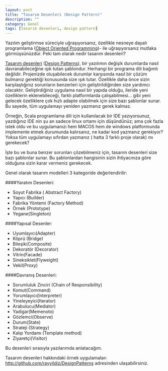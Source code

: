 ```yaml
---
layout: post
title: "Tasarım Desenleri (Design Pattern)"
description: ""
category: Genel
tags: [tasarım desenleri, design pattern]
---
```


Yazılım geliştirmse süreciyle uğraşıyorsanız, özellikle nesneye dayalı programlama ([Object Oriented Programming](http://en.wikipedia.org/wiki/Object-oriented))- ile uğraşıyorsanız mutlaka görmüşsünüzdür. Peki tam olarak nedir tasarım desenleri?

[Tasarım desenleri](http://tr.wikipedia.org/wiki/Tasar%C4%B1m_%C3%B6r%C3%BCnt%C3%BCleri) ([Design Patterns](http://en.wikipedia.org/wiki/Design_pattern_%28computer_science%29)), bir yazılımın değişik durumlarda nasıl davranabileceğine ışık tutan şablondur. Herhangi bir programa dili bağımlı değildir. Projenizde oluşabilecek durumlar karşısında nasıl bir çözüm bulmanız gerektiği konusunda size ışık tutar. Özellikle daha önce sizin karşılaştığınız sorunların benzerleri için geliştirildiğinden size yardımcı olacaktır. Geliştirdiğiniz uygulama nasıl bir yapıda olduğu, ileride yeni özelliklerin eklenebileceği, farklı platformlarda çalışabilmesi… gibi yeni gelecek özelliklere çok hızlı adapte olabilmek için size bazı şablonlar sunar. Bu sayede, tüm uygulamayı yeniden yazmanız gerek kalmaz.

Örneğin, Scala programlama dili için kullanılacak bir IDE yazıyorsunuz, yazdığınız IDE nin şu an sadece linux ortamı için düşündünüz; ama çok fazla istek oldu ve bu uygulamanızı hem MACOS hem de windows platformunda implemente etmek durumunda kalırsanız, ne kadar kod yazmanız gerekiyor? Yoksa tüm uygulamayı sıfırdan yazmanız ( hatta 3 farklı proje olarak) mı gerekecek?

İşte bu ve buna benzer sorunları çözebilmeniz için, tasarım desenleri size bazı şablonlar sunar. Bu şablonlardan hangisinin sizin ihtiyacınıza göre olduğuna sizin karar vermeniz gerekecek.

Genel olarak tasarım modelleri 3 kategoride değerlendirilir:

####Yaratım Desenleri:

* Soyut Fabrika ( Abstract Factory)
* Yapıcı (Builder)
* Fabrika Yöntemi (Factory Method)
* Örnek (Prototype)
* Yegane(Singleton)

####Yapısal Desenler:

* Uyumlayıcı(Adapter)
* Köprü (Bridge)
* Bileşik(Composite)
* Dekoratör (Decorator)
* Vitrin(Facade)
* Sineksiklet(Flyweight)
* Vekil(Proxy)

####Davranış Desenleri:

* Sorumluluk Zinciri (Chain of Responsibility)
* Komut(Command)
* Yorumlayıcı(Interpreter)
* Yineleyeyici(Iterator)
* Arabulucu(Mediator)
* Yadigar(Memenoto)
* Gözlemci(Observe)
* Durum(State)
* Strateji (Strategy)
* Kalıp Yordamı (Template method)
* Ziyaretçi(Visitor)

Bu desenleri sırasıyla yazılarımda anlatacağım.

Tasarım desenleri hakkındaki örnek uygulamaları <http://github.com/rayyildiz/DesignPatterns> adresinden ulaşabilirsiniz.
